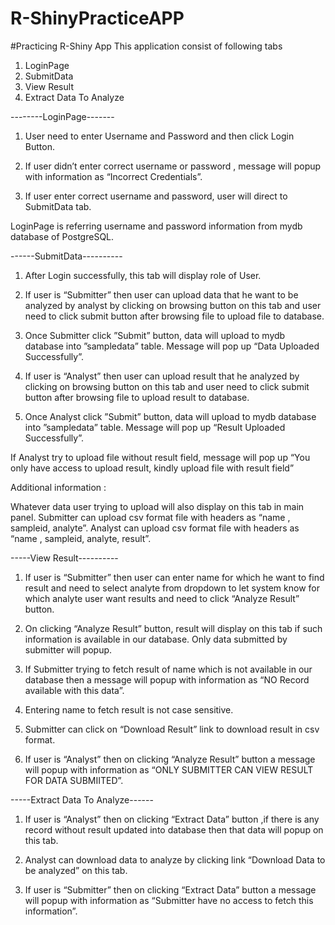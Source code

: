 # R-ShinyPracticeAPP
#Practicing R-Shiny App
This application consist of following tabs
  1. LoginPage
  2. SubmitData
  3. View Result
  4. Extract Data To Analyze

--------LoginPage-------
1.	User need to enter Username and Password and then click Login Button.

2.	If user didn’t enter correct username or password , message will popup with information as “Incorrect Credentials”.

3.	If user enter correct username and password, user will direct to SubmitData tab.


LoginPage is referring username and password information from mydb database of PostgreSQL.
     
------SubmitData----------
1.	After Login successfully, this tab will display role of User.

2.	If user is “Submitter” then user can upload data that he want to be analyzed by analyst by clicking on browsing	button on this tab and user need to click submit button after browsing file to upload file to database.

3.  Once Submitter click ”Submit” button, data will upload to mydb database into ”sampledata” table. Message will 	pop	up    “Data Uploaded Successfully”.

4.	If user is “Analyst” then user can upload result that he analyzed by clicking on browsing	button on this tab and         	user need to click submit button after browsing file to upload result to database.

5.	Once Analyst click ”Submit” button, data will upload to mydb database into ”sampledata” table. Message will 	pop	up “Result Uploaded Successfully”.

If Analyst try to upload file without result field, message will pop up “You only have access to upload result, 	kindly upload file with result field”

Additional information :

Whatever data user trying to upload will also display on this tab in main panel.
Submitter can upload csv format file with headers as “name , sampleid, analyte”.
Analyst can upload csv format file with headers as “name , sampleid, analyte, result”.


-----View Result----------
1.	If user is “Submitter” then user can enter name for which he want to find result and need to select analyte from 	dropdown to let system know for which analyte user want results and need to click “Analyze Result” button.

2.	On clicking “Analyze Result” button, result will display on this tab if such information is available in our database. 	Only data submitted by submitter will popup.

3.	If Submitter trying to fetch result of name which is not available in our database then a message will popup with 	information as “NO Record available with this data”.

4.	Entering name to fetch result is not case sensitive.

5.	Submitter can click on “Download Result” link to download result in csv format.

6.	If user is “Analyst” then on clicking “Analyze Result” button a message will popup with information as “ONLY 	SUBMITTER CAN VIEW RESULT FOR DATA SUBMIITED”.


-----Extract Data To Analyze------
1.	If  user is “Analyst” then on clicking “Extract Data” button ,if there is any record without result updated into 	database then that data will popup on this tab.

2.	Analyst can download data to analyze by clicking link “Download Data to be analyzed” on this tab.

3.	If  user is “Submitter” then on clicking “Extract Data” button a message will popup with information as 	“Submitter have no access to fetch this information”.

